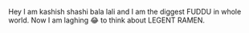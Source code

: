 Hey I am kashish shashi bala lali and I am the diggest FUDDU in whole world.
Now I am laghing 😂 to think about LEGENT RAMEN. 

<!---
ShashiChauhan25/ShashiChauhan25 is a ✨ special ✨ repository because its `README.md` (this file) appears on your GitHub profile.
You can click the Preview link to take a look at your changes.
--->
